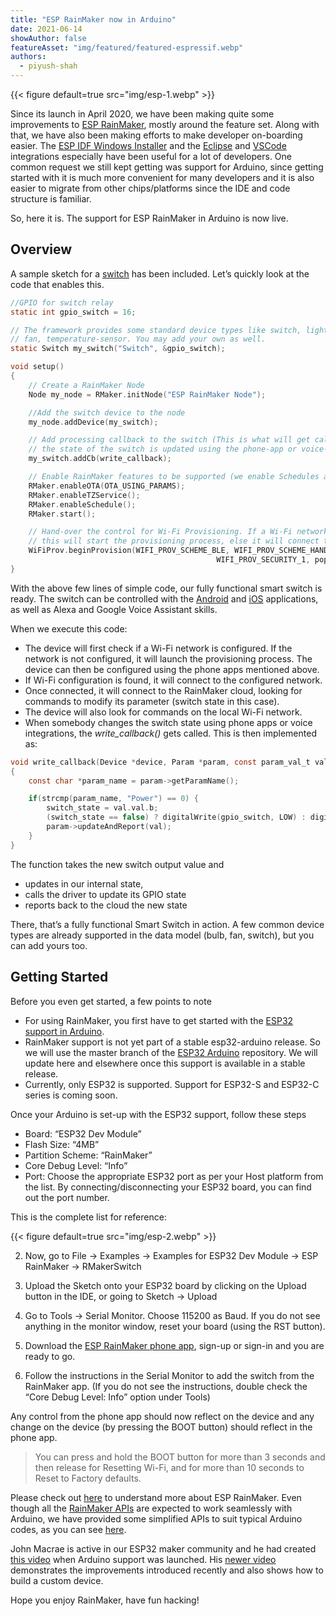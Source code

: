 ```yaml
---
title: "ESP RainMaker now in Arduino"
date: 2021-06-14
showAuthor: false
featureAsset: "img/featured/featured-espressif.webp"
authors:
  - piyush-shah
---
```

{{< figure
    default=true
    src="img/esp-1.webp"
    >}}

Since its launch in April 2020, we have been making quite some improvements to [ESP RainMaker](https://rainmaker.espressif.com/), mostly around the feature set. Along with that, we have also been making efforts to make developer on-boarding easier. The [ESP IDF Windows Installer](https://docs.espressif.com/projects/esp-idf/en/latest/esp32/get-started/windows-setup.html#esp-idf-tools-installer) and the [Eclipse](https://github.com/espressif/idf-eclipse-plugin#installing-idf-plugin-using-update-site-url) and [VSCode](https://github.com/espressif/vscode-esp-idf-extension/blob/master/docs/tutorial/install.md) integrations especially have been useful for a lot of developers. One common request we still kept getting was support for Arduino, since getting started with it is much more convenient for many developers and it is also easier to migrate from other chips/platforms since the IDE and code structure is familiar.

So, here it is. The support for ESP RainMaker in Arduino is now live.

## Overview

A sample sketch for a [switch](https://github.com/espressif/arduino-esp32/tree/master/libraries/RainMaker/examples/RMakerSwitch) has been included. Let’s quickly look at the code that enables this.

```c
//GPIO for switch relay
static int gpio_switch = 16;

// The framework provides some standard device types like switch, lightbulb,
// fan, temperature-sensor. You may add your own as well.
static Switch my_switch("Switch", &gpio_switch);

void setup()
{
    // Create a RainMaker Node
    Node my_node = RMaker.initNode("ESP RainMaker Node");

    //Add the switch device to the node
    my_node.addDevice(my_switch);

    // Add processing callback to the switch (This is what will get called when
    // the state of the switch is updated using the phone-app or voice-assistants
    my_switch.addCb(write_callback);

    // Enable RainMaker features to be supported (we enable Schedules and OTA here)
    RMaker.enableOTA(OTA_USING_PARAMS);
    RMaker.enableTZService();
    RMaker.enableSchedule();
    RMaker.start();

    // Hand-over the control for Wi-Fi Provisioning. If a Wi-Fi network is not yet configured,
    // this will start the provisioning process, else it will connect to the Wi-Fi network
    WiFiProv.beginProvision(WIFI_PROV_SCHEME_BLE, WIFI_PROV_SCHEME_HANDLER_FREE_BTDM,
                                              WIFI_PROV_SECURITY_1, pop, service_name);
}
```

With the above few lines of simple code, our fully functional smart switch is ready. The switch can be controlled with the [Android](https://play.google.com/store/apps/details?id=com.espressif.rainmaker) and [iOS](https://apps.apple.com/app/esp-rainmaker/id1497491540) applications, as well as Alexa and Google Voice Assistant skills.

When we execute this code:

- The device will first check if a Wi-Fi network is configured. If the network is not configured, it will launch the provisioning process. The device can then be configured using the phone apps mentioned above.
- If Wi-Fi configuration is found, it will connect to the configured network.
- Once connected, it will connect to the RainMaker cloud, looking for commands to modify its parameter (switch state in this case).
- The device will also look for commands on the local Wi-Fi network.
- When somebody changes the switch state using phone apps or voice integrations, the *write_callback()* gets called. This is then implemented as:

```c
void write_callback(Device *device, Param *param, const param_val_t val, void *priv_data, write_ctx_t *ctx)
{
    const char *param_name = param->getParamName();

    if(strcmp(param_name, "Power") == 0) {
        switch_state = val.val.b;
        (switch_state == false) ? digitalWrite(gpio_switch, LOW) : digitalWrite(gpio_switch, HIGH);
        param->updateAndReport(val);
    }
}
```

The function takes the new switch output value and

- updates in our internal state,
- calls the driver to update its GPIO state
- reports back to the cloud the new state

There, that’s a fully functional Smart Switch in action. A few common device types are already supported in the data model (bulb, fan, switch), but you can add yours too.

## Getting Started

Before you even get started, a few points to note

- For using RainMaker, you first have to get started with the [ESP32 support in Arduino](https://github.com/espressif/arduino-esp32).
- RainMaker support is not yet part of a stable esp32-arduino release. So we will use the master branch of the [ESP32 Arduino](https://github.com/espressif/arduino-esp32) repository. We will update here and elsewhere once this support is available in a stable release.
- Currently, only ESP32 is supported. Support for ESP32-S and ESP32-C series is coming soon.

Once your Arduino is set-up with the ESP32 support, follow these steps

- Board: “ESP32 Dev Module”
- Flash Size: “4MB”
- Partition Scheme: “RainMaker”
- Core Debug Level: “Info”
- Port: Choose the appropriate ESP32 port as per your Host platform from the list. By connecting/disconnecting your ESP32 board, you can find out the port number.

This is the complete list for reference:

{{< figure
    default=true
    src="img/esp-2.webp"
    >}}

2. Now, go to File -> Examples -> Examples for ESP32 Dev Module -> ESP RainMaker -> RMakerSwitch

3. Upload the Sketch onto your ESP32 board by clicking on the Upload button in the IDE, or going to Sketch -> Upload

4. Go to Tools -> Serial Monitor. Choose 115200 as Baud. If you do not see anything in the monitor window, reset your board (using the RST button).

5. Download the [ESP RainMaker phone app](https://rainmaker.espressif.com/docs/quick-links.html#phone-apps), sign-up or sign-in and you are ready to go.

6. Follow the instructions in the Serial Monitor to add the switch from the RainMaker app. (If you do not see the instructions, double check the “Core Debug Level: Info” option under Tools)

Any control from the phone app should now reflect on the device and any change on the device (by pressing the BOOT button) should reflect in the phone app.

> You can press and hold the BOOT button for more than 3 seconds and then release for Resetting Wi-Fi, and for more than 10 seconds to Reset to Factory defaults.

Please check out [here](https://rainmaker.espressif.com/) to understand more about ESP RainMaker. Even though all the [RainMaker APIs](https://docs.espressif.com/projects/esp-rainmaker/en/latest/c-api-reference/index.html) are expected to work seamlessly with Arduino, we have provided some simplified APIs to suit typical Arduino codes, as you can see [here](https://github.com/espressif/arduino-esp32/tree/master/libraries/RainMaker#documentation).

John Macrae is active in our ESP32 maker community and he had created [this video](https://www.youtube.com/watch?v=g-Mw0-lzxdg) when Arduino support was launched. His [newer video](https://www.youtube.com/watch?v=eYVtHuLk008) demonstrates the improvements introduced recently and also shows how to build a custom device.

Hope you enjoy RainMaker, have fun hacking!
